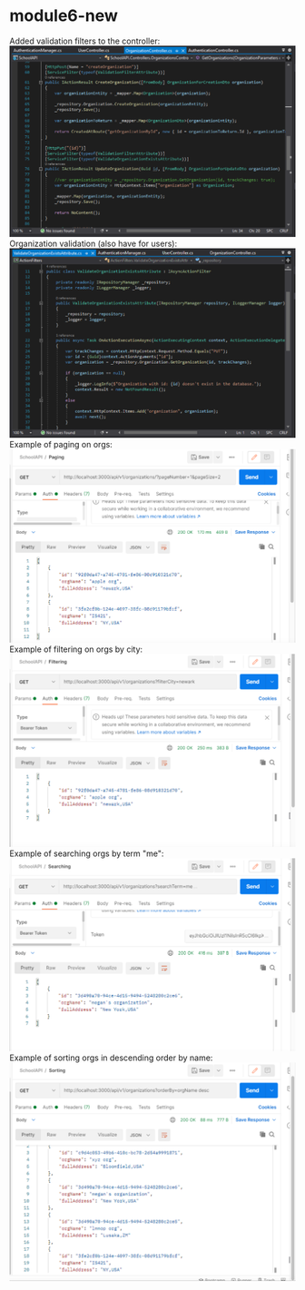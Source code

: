 # module6-new
Added validation filters to the controller:
![mod13-1.png](https://github.com/mm2288/module6-new/blob/master/images/mod13-1.png?raw=true)
Organization validation (also have for users):
![mod13-2.png](https://github.com/mm2288/module6-new/blob/master/images/mod13-2.png?raw=true)
Example of paging on orgs:
![mod13-3.png](https://github.com/mm2288/module6-new/blob/master/images/mod13-3.png?raw=true)
Example of filtering on orgs by city:
![mod13-4.png](https://github.com/mm2288/module6-new/blob/master/images/mod13-4.png?raw=true)
Example of searching orgs by term "me":
![mod13-5.png](https://github.com/mm2288/module6-new/blob/master/images/mod13-5.png?raw=true)
Example of sorting orgs in descending order by name:
![mod13-6.png](https://github.com/mm2288/module6-new/blob/master/images/mod13-6.png?raw=true)
